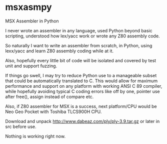 # msxasmpy
MSX Assembler in Python

I never wrote an assembler in any language,
used Python beyond basic scripting,
understood how lex/yacc work
or wrote any Z80 assembly code.

So naturally I want to write an assembler from scratch,
in Python, using lexx/yacc
and learn Z80 assembly coding while at it.

Also, hopefully every little bit of code will be isolated
and covered by test unit and support fuzzing.

If things go swell, I may try to reduce Python use to
a manageable subset that could be automatically translated to C.
This would allow for maximum performance and support on any platform with working ANSI C 89 compiler,
while hopefully avoiding typical C coding errors
like off by one, pointer use after free(), assign instead of compare etc.

Also, if Z80 assembler for MSX is a success,
next platform/CPU would be Neo Geo Pocket with Toshiba TLCS900H CPU.

Download and unpack http://www.dabeaz.com/ply/ply-3.9.tar.gz or later in src before use.

Nothing is working right now.

